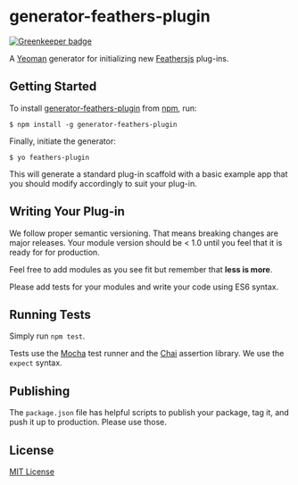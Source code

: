 # generator-feathers-plugin

[![Greenkeeper badge](https://badges.greenkeeper.io/feathersjs/generator-feathers-plugin.svg)](https://greenkeeper.io/)

A [Yeoman](http://yeoman.io) generator for initializing new [Feathersjs](https://github.com/feathersjs) plug-ins.

## Getting Started

To install [generator-feathers-plugin](https://github.com/feathersjs/generator-feathers-plugin) from [npm](https://www.npmjs.org/), run:

```
$ npm install -g generator-feathers-plugin
```

Finally, initiate the generator:

```
$ yo feathers-plugin
```

This will generate a standard plug-in scaffold with a basic example app that you should modify accordingly to suit your plug-in.

## Writing Your Plug-in

We follow proper semantic versioning. That means breaking changes are major releases. Your module version should be < 1.0 until you feel that it is ready for for production.

Feel free to add modules as you see fit but remember that **less is more**.

Please add tests for your modules and write your code using ES6 syntax.

## Running Tests

Simply run `npm test`.

Tests use the [Mocha](https://mochajs.org/) test runner and the [Chai](http://chaijs.com/) assertion library. We use the `expect` syntax.

## Publishing

The `package.json` file has helpful scripts to publish your package, tag it, and push it up to production. Please use those.

## License

[MIT License](http://en.wikipedia.org/wiki/MIT_License)
